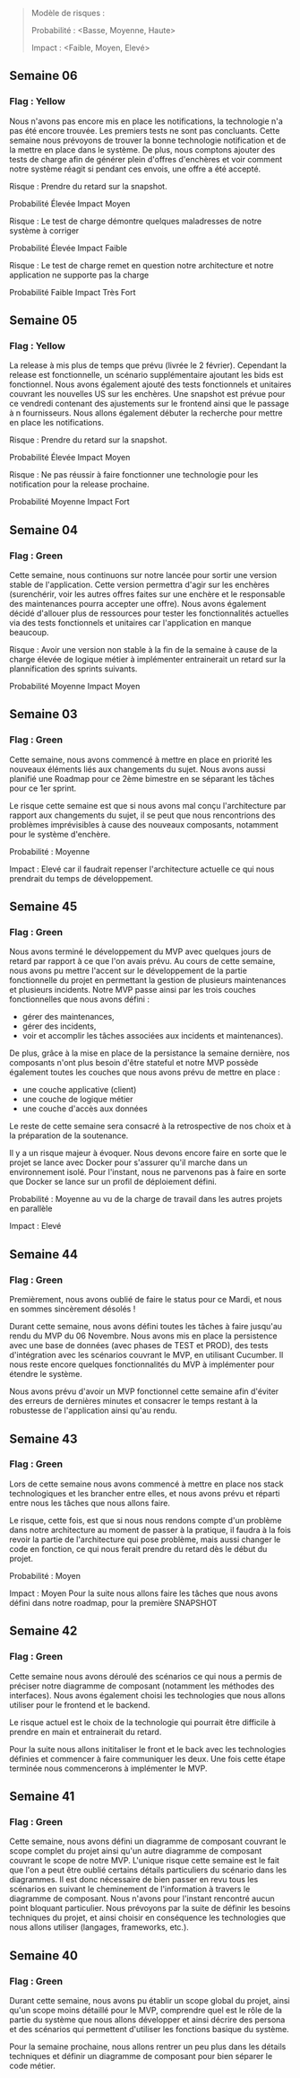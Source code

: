 > Modèle de risques :
>
> Probabilité : <Basse, Moyenne, Haute>
>
> Impact : <Faible, Moyen, Elevé>

## Semaine 06

### Flag : Yellow

Nous n'avons pas encore mis en place les notifications, la technologie n'a pas été encore trouvée. Les premiers tests ne sont pas concluants. 
Cette semaine nous prévoyons de trouver la bonne technologie notification et de la mettre en place dans le système.
De plus, nous comptons ajouter des tests de charge afin de générer plein d'offres d'enchères et voir comment notre système réagit si pendant ces envois, une offre a été accepté.

Risque : Prendre du retard sur la snapshot.

Probabilité Élevée
Impact Moyen

Risque : Le test de charge démontre quelques maladresses de notre système à corriger

Probabilité Élevée
Impact Faible

Risque : Le test de charge remet en question notre architecture et notre application ne supporte pas la charge

Probabilité Faible
Impact Très Fort

## Semaine 05

### Flag : Yellow

La release à mis plus de temps que prévu (livrée le 2 février). Cependant la release est fonctionnelle, un scénario supplémentaire ajoutant les bids est fonctionnel. Nous avons également ajouté des tests fonctionnels et unitaires couvrant les nouvelles US sur les enchères. Une snapshot est prévue pour ce vendredi contenant des ajustements sur le frontend ainsi que le passage à n fournisseurs. Nous allons également débuter la recherche pour mettre en place les notifications.

Risque : Prendre du retard sur la snapshot.

Probabilité Élevée
Impact Moyen

Risque : Ne pas réussir à faire fonctionner une technologie pour les notification pour la release prochaine.

Probabilité Moyenne
Impact Fort

## Semaine 04

### Flag : Green

Cette semaine, nous continuons sur notre lancée pour sortir une version stable de l'application. Cette version permettra d'agir sur les enchères (surenchérir, voir les autres offres faites sur une enchère et le responsable des maintenances pourra accepter une offre).
Nous avons également décidé d'allouer plus de ressources pour tester les fonctionnalités actuelles via des tests fonctionnels et unitaires car l'application en manque beaucoup.

Risque : Avoir une version non stable à la fin de la semaine à cause de la charge élevée de logique métier à implémenter entrainerait un retard sur la plannification des sprints suivants.

Probabilité Moyenne
Impact Moyen

## Semaine 03

### Flag : Green

Cette semaine, nous avons commencé à mettre en place en priorité les nouveaux éléments liés aux changements du sujet.
Nous avons aussi planifié une Roadmap pour ce 2ème bimestre en se séparant les tâches pour ce 1er sprint.

Le risque cette semaine est que si nous avons mal conçu l'architecture par rapport aux changements du sujet, il se peut que nous rencontrions des problèmes imprévisibles à cause des nouveaux composants, notamment pour le système d'enchère.

Probabilité : Moyenne

Impact : Elevé car il faudrait repenser l'architecture actuelle ce qui nous prendrait du temps de développement.

## Semaine 45

### Flag : Green

Nous avons terminé le développement du MVP avec quelques jours de retard par rapport à ce que l'on avais prévu.
Au cours de cette semaine, nous avons pu mettre l'accent sur le développement de la partie fonctionnelle du projet en permettant la gestion de plusieurs maintenances et plusieurs incidents. Notre MVP passe ainsi par les trois couches fonctionnelles que nous avons défini :

- gérer des maintenances,
- gérer des incidents,
- voir et accomplir les tâches associées aux incidents et maintenances).

De plus, grâce à la mise en place de la persistance la semaine dernière, nos composants n'ont plus besoin d'être stateful et notre MVP possède également toutes les couches que nous avons prévu de mettre en place :

- une couche applicative (client)
- une couche de logique métier
- une couche d'accès aux données

Le reste de cette semaine sera consacré à la retrospective de nos choix et à la préparation de la soutenance.

Il y a un risque majeur à évoquer. Nous devons encore faire en sorte que le projet se lance avec Docker pour s'assurer qu'il marche dans un environnement isolé. Pour l'instant, nous ne parvenons pas à faire en sorte que Docker se lance sur un profil de déploiement défini.

Probabilité : Moyenne au vu de la charge de travail dans les autres projets en parallèle

Impact : Elevé

## Semaine 44

### Flag : Green

Premièrement, nous avons oublié de faire le status pour ce Mardi, et nous en sommes sincèrement désolés !

Durant cette semaine, nous avons défini toutes les tâches à faire jusqu'au rendu du MVP du 06 Novembre. Nous avons mis en place la persistence avec une base de données (avec phases de TEST et PROD), des tests d'intégration avec les scénarios couvrant le MVP, en utilisant Cucumber. Il nous reste encore quelques fonctionnalités du MVP à implémenter pour étendre le système.

Nous avons prévu d'avoir un MVP fonctionnel cette semaine afin d'éviter des erreurs de dernières minutes et consacrer le temps restant à la robustesse de l'application ainsi qu'au rendu.

## Semaine 43

### Flag : Green

Lors de cette semaine nous avons commencé à mettre en place nos stack technologiques et les brancher entre elles, et nous avons prévu et réparti entre nous les tâches que nous allons faire.

Le risque, cette fois, est que si nous nous rendons compte d'un problème dans notre architecture au moment de passer à la pratique, il faudra à la fois revoir la partie de l'architecture qui pose problème, mais aussi changer le code en fonction, ce qui nous ferait prendre du retard dès le début du projet.

Probabilité : Moyen

Impact : Moyen
Pour la suite nous allons faire les tâches que nous avons défini dans notre roadmap, pour la première SNAPSHOT

## Semaine 42

### Flag : Green

Cette semaine nous avons déroulé des scénarios ce qui nous a permis de préciser notre diagramme de composant (notamment les méthodes des interfaces). Nous avons également choisi les technologies que nous allons utiliser pour le frontend et le backend.

Le risque actuel est le choix de la technologie qui pourrait être difficile à prendre en main et entrainerait du retard.

Pour la suite nous allons inititaliser le front et le back avec les technologies définies et commencer à faire communiquer les deux. Une fois cette étape terminée nous commencerons à implémenter le MVP.

## Semaine 41

### Flag : Green

Cette semaine, nous avons défini un diagramme de composant couvrant le scope complet du projet ainsi qu'un autre diagramme de composant couvrant le scope de notre MVP.
L'unique risque cette semaine est le fait que l'on a peut être oublié certains détails particuliers du scénario dans les diagrammes. Il est donc nécessaire de bien passer en revu tous les scénarios en suivant le cheminement de l'information à travers le diagramme de composant.
Nous n'avons pour l'instant rencontré aucun point bloquant particulier.
Nous prévoyons par la suite de définir les besoins techniques du projet, et ainsi choisir en conséquence les technologies que nous allons utiliser (langages, frameworks, etc.).

## Semaine 40

### Flag : Green

Durant cette semaine, nous avons pu établir un scope global du projet, ainsi qu'un scope moins détaillé pour le MVP, comprendre quel est le rôle de la partie du système que nous allons développer et ainsi décrire des persona et des scénarios qui permettent d'utiliser les fonctions basique du système.

Pour la semaine prochaine, nous allons rentrer un peu plus dans les détails techniques et définir un diagramme de composant pour bien séparer le code métier.
